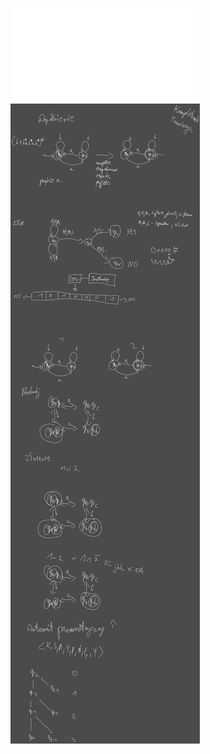 ![](Notatki/Semestr%203/Logika%20układów%20cyfrowych/Wykłady/Wykład%205/LUC%20w7.pdf)![](Notatki/Semestr%203/Logika%20układów%20cyfrowych/Wykłady/Wykład%205/Drawing%202023-12-21%2017.38.35.excalidraw.svg)